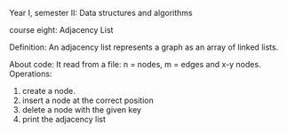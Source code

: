 Year I, semester II: Data structures and algorithms

course eight: Adjacency List

Definition: An adjacency list represents a graph as an array of linked lists.

About code: It read from a file: n = nodes, m = edges and x-y nodes.
Operations:
 1) create a node.
 2) insert a node at the correct position
 3) delete a node with the given key
 4) print the adjacency list
